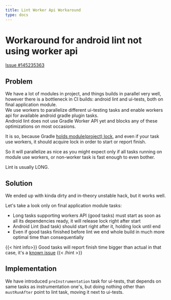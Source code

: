 ```yaml
---
title: Lint Worker Api Workaround
type: docs
---
```


# Workaround for android lint not using worker api 

[Issue #145235363](https://issuetracker.google.com/issues/145235363)

## Problem

We have a lot of modules in project, and things builds in parallel very well, however there is a bottleneck in CI builds:
android lint and ui-tests, both on final application module.\
We use workers to parallelize different ui-testing tasks and enable workers api for available android gradle plugin tasks.\
Android lint does not use Gradle Worker API yet and blocks any of these optimizations on most occasions.

It is so, because Gradle [holds module(project) lock](https://github.com/gradle/gradle/issues/8630#issuecomment-488161594),
and even if your task use workers, it should acquire lock in order to start or report finish.

So it will parallelize as nice as you might expect only if all tasks running on module use workers, or non-worker task is fast enough to even bother.

Lint is usually LONG.

## Solution

We ended up with kinda dirty and in-theory unstable hack, but it works well.

Let's take a look only on final application module tasks:

- Long tasks supporting workers API (good tasks) must start as soon as all its dependencies ready, it will release lock right after start
- Android Lint (bad task) should start right after it, holding lock until end
- Even if good tasks finished before lint we end whole build in much more optimal time than consequentially

{{< hint info>}}
Good tasks will report finish time bigger than actual in that case, it's a [known issue](https://github.com/gradle/gradle/issues/8630#issuecomment-488161594)
{{< /hint >}}

## Implementation

We have introduced `preInstrumentation` task for ui-tests, that depends on same tasks as instrumentation one's,
but doing nothing other than `mustRunAfter` point to lint task, moving it next to ui-tests.
